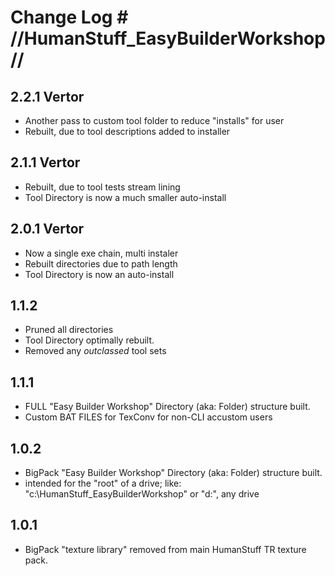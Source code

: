 # Change Log # //HumanStuff_EasyBuilderWorkshop//

## 2.2.1 Vertor
- Another pass to custom tool folder to reduce "installs" for user
- Rebuilt, due to tool descriptions added to installer 
## 2.1.1 Vertor
- Rebuilt, due to tool tests stream lining 
- Tool Directory is now a much smaller auto-install
## 2.0.1 Vertor
- Now a single exe chain, multi instaler
- Rebuilt directories due to path length 
- Tool Directory is now an auto-install
## 1.1.2
- Pruned all directories 
- Tool Directory optimally rebuilt.
- Removed any _outclassed_ tool sets
## 1.1.1
- FULL "Easy Builder Workshop" Directory (aka: Folder) structure built.
- Custom BAT FILES for TexConv for non-CLI accustom users
## 1.0.2
- BigPack "Easy Builder Workshop" Directory (aka: Folder) structure built.
- intended for the "root" of a drive; like: "c:\HumanStuff_EasyBuilderWorkshop" or "d:\", any drive
## 1.0.1
- BigPack "texture library" removed from main HumanStuff TR texture pack.
